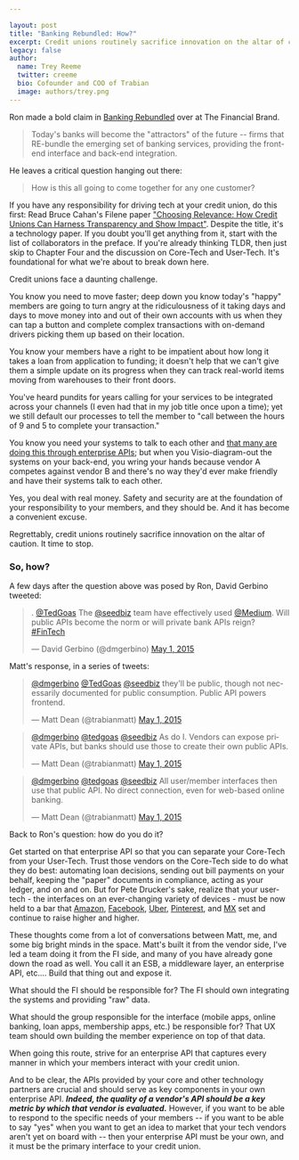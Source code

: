 ```yaml
---

layout: post
title: "Banking Rebundled: How?"
excerpt: Credit unions routinely sacrifice innovation on the altar of caution. Stop.
legacy: false
author:
  name: Trey Reeme
  twitter: creeme
  bio: Cofounder and COO of Trabian
  image: authors/trey.png
---
```


Ron made a bold claim in [Banking Rebundled](http://www.thefinancialbrand.com/51655/banking-rebundled/) over at The Financial Brand.

> Today's banks will become the "attractors" of the future -- firms that RE-bundle the emerging set of banking services, providing the front-end interface and back-end integration.

He leaves a critical question hanging out there:

> How is this all going to come together for any one customer?

If you have any responsibility for driving tech at your credit union, do this first: Read Bruce Cahan's Filene paper ["Choosing Relevance: How Credit Unions Can Harness Transparency and Show Impact"](https://filene.org/research/report/choosing-relevance-how-credit-unions-can-harness-transparency-and-show-impa). Despite the title, it's a technology paper. If you doubt you'll get anything from it, start with the list of collaborators in the preface. If you're already thinking TLDR, then just skip to Chapter Four and the discussion on Core-Tech and User-Tech. It's foundational for what we're about to break down here.

Credit unions face a daunting challenge.

You know you need to move faster; deep down you know today's "happy" members are going to turn angry at the ridiculousness of it taking days and days to move money into and out of their own accounts with us when they can tap a button and complete complex transactions with on-demand drivers picking them up based on their location.

You know your members have a right to be impatient about how long it takes a loan from application to funding; it doesn't help that we can't give them a simple update on its progress when they can track real-world items moving from warehouses to their front doors.

You've heard pundits for years calling for your services to be integrated across your channels (I even had that in my job title once upon a time); yet we still default our processes to tell the member to "call between the hours of 9 and 5 to complete your transaction."

You know you need your systems to talk to each other and [that many are doing this through enterprise APIs](https://hbr.org/2013/08/move-beyond-enterprise-it-to-a); but when you Visio-diagram-out the systems on your back-end, you wring your hands because vendor A competes against vendor B and there's no way they'd ever make friendly and have their systems talk to each other.

Yes, you deal with real money. Safety and security are at the foundation of your responsibility to your members, and they should be. And it has become a convenient excuse.

Regrettably, credit unions routinely sacrifice innovation on the altar of caution. It time to stop.

### So, how?

A few days after the question above was posed by Ron, David Gerbino tweeted:

<blockquote class="twitter-tweet" data-conversation="none" lang="en"><p lang="en" dir="ltr">. <a href="https://twitter.com/TedGoas">@TedGoas</a> The <a href="https://twitter.com/seedbiz">@seedbiz</a> team have effectively used <a href="https://twitter.com/Medium">@Medium</a>. Will public APIs become the norm or will private bank APIs reign? <a href="https://twitter.com/hashtag/FinTech?src=hash">#FinTech</a></p>&mdash; David Gerbino (@dmgerbino) <a href="https://twitter.com/dmgerbino/status/594210681320296449">May 1, 2015</a></blockquote>

Matt's response, in a series of tweets:

<blockquote class="twitter-tweet" data-conversation="none" lang="en"><p lang="en" dir="ltr"><a href="https://twitter.com/dmgerbino">@dmgerbino</a> <a href="https://twitter.com/TedGoas">@TedGoas</a> <a href="https://twitter.com/seedbiz">@seedbiz</a> they&#39;ll be public, though not necessarily documented for public consumption. Public API powers frontend.</p>&mdash; Matt Dean (@trabianmatt) <a href="https://twitter.com/trabianmatt/status/594226338149576704">May 1, 2015</a></blockquote>

<blockquote class="twitter-tweet" lang="en"><p lang="en" dir="ltr"><a href="https://twitter.com/dmgerbino">@dmgerbino</a> <a href="https://twitter.com/TedGoas">@tedgoas</a> <a href="https://twitter.com/seedbiz">@seedbiz</a> As do I. Vendors can expose private APIs, but banks should use those to create their own public APIs.</p>&mdash; Matt Dean (@trabianmatt) <a href="https://twitter.com/trabianmatt/status/594228389432680449">May 1, 2015</a></blockquote>

<blockquote class="twitter-tweet" data-conversation="none" lang="en"><p lang="en" dir="ltr"><a href="https://twitter.com/dmgerbino">@dmgerbino</a> <a href="https://twitter.com/TedGoas">@tedgoas</a> <a href="https://twitter.com/seedbiz">@seedbiz</a> All user/member interfaces then use that public API. No direct connection, even for web-based online banking.</p>&mdash; Matt Dean (@trabianmatt) <a href="https://twitter.com/trabianmatt/status/594228716106035200">May 1, 2015</a></blockquote>

Back to Ron's question: how do you do it?

Get started on that enterprise API so that you can separate your Core-Tech from your User-Tech. Trust those vendors on the Core-Tech side to do what they do best: automating loan decisions, sending out bill payments on your behalf, keeping the "paper" documents in compliance, acting as your ledger, and on and on.  But for Pete Drucker's sake, realize that your user-tech - the interfaces on an ever-changing variety of devices - must be now held to a bar that [Amazon](http://www.amazon.com), [Facebook](http://www.facebook.com), [Uber](http://www.uber.com), [Pinterest](http://www.pinterest.com), and [MX](http://www.mx.com) set and continue to raise higher and higher.

These thoughts come from a lot of conversations between Matt, me, and some big bright minds in the space. Matt's built it from the vendor side, I've led a team doing it from the FI side, and many of you have already gone down the road as well. You call it an ESB, a middleware layer, an enterprise API, etc.... Build that thing out and expose it.

What should the FI should be responsible for? The FI should own integrating the systems and providing "raw" data.

What should the group responsible for the interface (mobile apps, online banking, loan apps, membership apps, etc.) be responsible for? That UX team should own building the member experience on top of that data.

When going this route, strive for an enterprise API that captures every manner in which your members interact with your credit union.

And to be clear, the APIs provided by your core and other technology partners are crucial and should serve as key components in your own enterprise API. <em><strong>Indeed, the quality of a vendor's API should be a key metric by which that vendor is evaluated.</strong></em> However, if you want to be able to respond to the specific needs of your members -- if you want to be able to say "yes" when you want to get an idea to market that your tech vendors aren't yet on board with -- then your enterprise API must be your own, and it must be the primary interface to your credit union.

